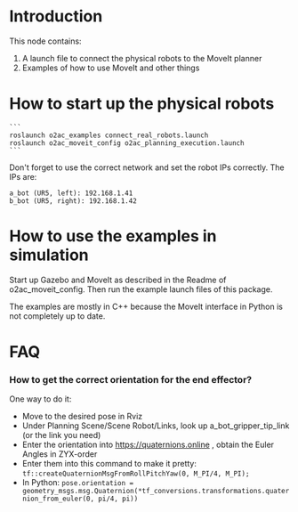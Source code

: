 # Introduction

This node contains:

1) A launch file to connect the physical robots to the MoveIt planner
2) Examples of how to use MoveIt and other things

# How to start up the physical robots

    ```
    roslaunch o2ac_examples connect_real_robots.launch
    roslaunch o2ac_moveit_config o2ac_planning_execution.launch
    ```

Don't forget to use the correct network and set the robot IPs correctly. The IPs are:
    
    a_bot (UR5, left): 192.168.1.41  
    b_bot (UR5, right): 192.168.1.42  

# How to use the examples in simulation

Start up Gazebo and MoveIt as described in the Readme of o2ac_moveit_config. Then run the example launch files of this package.

The examples are mostly in C++ because the MoveIt interface in Python is not completely up to date.


# FAQ

### How to get the correct orientation for the end effector?

One way to do it:  

- Move to the desired pose in Rviz
- Under Planning Scene/Scene Robot/Links, look up a_bot_gripper_tip_link (or the link you need)
- Enter the orientation into https://quaternions.online , obtain the Euler Angles in ZYX-order
- Enter them into this command to make it pretty: `tf::createQuaternionMsgFromRollPitchYaw(0, M_PI/4, M_PI);`
- In Python: `pose.orientation = geometry_msgs.msg.Quaternion(*tf_conversions.transformations.quaternion_from_euler(0, pi/4, pi))`
